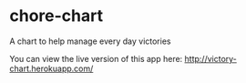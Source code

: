 # chore-chart
A chart to help manage every day victories

You can view the live version of this app here: http://victory-chart.herokuapp.com/
